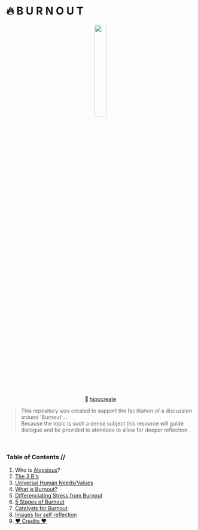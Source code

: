 # 🔥 B U R N O U T

<div align="center">

<img src="https://bafybeiauomi4lhnssgpqmaf4feurdxnmknsswxgr76573ew3ufokxck35q.ipfs.infura-ipfs.io/"  width=25% height=25%>

🎨 [hipocreate](https://hic.af/hipocreate)

</div>


> This repository was created to support the facilitation of a discussion around 'Burnout'...<br>
Because the topic is such a dense subject this resource will guide dialogue and be provided to atendees to allow for deeper reflection. 

<br>

### Table of Contents //

1. Who is [Aloysious](aloysious.md)? 
2. [The 3 B's](threeBs.md)
3. [Universal Human Needs/Values](needs.md)
4. [What is Burnout?](whatIsBurnout.md)
5. [Differenciating Stress from Burnout](stress.md)
6. [5 Stages of Burnout](fivestages.md)
7. [Catalysts for Burnout](catalysts.md)
8. [Images for self reflection](reflections.md)
9. [❤️ Credits ❤️](credits.md)




 
